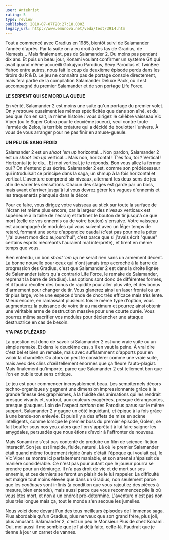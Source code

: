 ```yaml
---
user: Antekrist
rating: 5
type: review
published: 2010-07-07T20:27:18.000Z
legacy_url: http://www.emunova.net/veda/test/3914.htm
---
```

Tout a commencé avec Gradius en 1985, bientôt suivi de Salamander l'année d'après. Par la suite on a eu droit à des tas de Gradius, de Nemesis... Mais finalement, pas de Salamander 2\. Du moins pas pendant dix ans. Et puis un beau jour, Konami voulant confirmer un système GX qui avait quand même accueilli Gokujyou Parodius, Sexy Parodius et TwinBee Yahoo entre autres, nous fait le coup du deuxième épisode perdu dans les tiroirs du R & D. Le jeu ne connaîtra pas de portage console directement, mais fera partie de la compilation Salamander Deluxe Pack, où il est accompagné du premier Salamander et de son portage Life Force.  

  

**LE SERPENT QUI SE MORD LA QUEUE**  

En vérité, Salamander 2 est moins une suite qu'un portage du premier volet. On y retrouve quasiment les mêmes spécificités que dans son aîné, et du peu que l'on en sait, la même histoire : vous dirigez le célèbre vaisseau Vic Viper (ou le Super Cobra pour le deuxième joueur), seul contre toute l'armée de Zelos, la terrible créature qui a décidé de boulotter l'univers. À vous de vous arranger pour ne pas finir en amuse-gueule.  

  

**UN PEU DE SANG FROID**  

Salamander 2 est un _shoot 'em up_ horizontal... Non pardon, Salamander 2 est un _shoot 'em up_ vertical... Mais non, horizontal ! T'es fou, toi ? Vertical ! Horizontal je te dis... Et moi vertical, je te réponds. Bon vous allez la fermer oui ? On s'entend plus écrire. Salamander 2 est, comme son prédécesseur qui introduisait ce principe dans la saga, un shmup à la fois horizontal et vertical. L'aventure comprend six niveaux, alternant les deux sens de jeu afin de varier les sensations. Chacun des stages est gardé par un boss, mais avant d'arriver jusqu'à lui vous devrez gérer les vagues d'ennemis et les traquenards planqués dans le décor.  

Pour ce faire, vous dirigez votre vaisseau au stick sur toute la surface de l'écran (et même plus encore, car la largeur des niveaux verticaux est supérieure à la taille de l'écran) et tartinez le bouton de tir jusqu'à ce que mort (celle de vos ennemis ou de votre bouton) s'ensuive. Votre vaisseau est accompagné de modules qui vous suivent avec un léger temps de retard, formant une sorte d'appendice caudal (c'est pas pour me la péter "j'ai ouvert mon dico aujourd'hui", c'est parce que si j'avais écrit "queue" certains esprits mécréants l'auraient mal interprété), et tirent en même temps que vous.  

Bien entendu, un bon _shoot 'em up_ ne serait rien sans un armement décent. La bonne nouvelle pour ceux qui n'ont jamais trop accroché à la barre de progression des Gradius, c'est que Salamander 2 est dans la droite lignée de Salamander (alors qu'a contrario Life Force, le remake de Salamander, reprenait la barre de Gradius). Les options sont donc de différentes formes, et il faudra récolter des bonus de rapidité pour aller plus vite, et des bonus d'armement pour changer de tir. Vous glanerez ainsi un laser frontal ou un tir plus large, voire une espèce d'onde de choc très efficace mais très lente. Mieux encore, en ramassant plusieurs fois le même type d'option, vous augmenterez la puissance de votre tir au maximum et pourrez ainsi obtenir une véritable arme de destruction massive pour une courte durée. Vous pourrez même sacrifier vos modules pour déclencher une attaque destructrice en cas de besoin.  

  

**Y'A PAS D'LÉZARD**  

La question est donc de savoir si Salamander 2 est une vraie suite ou un simple remake. Et dans le deuxième cas, s'il en vaut la peine. À vrai dire c'est bel et bien un remake, mais avec suffisamment d'apports pour en valoir la chandelle. Ou alors on peut le considérer comme une vraie suite, mais avec des clins d'œil tellement énormes que ça fleure l'auto-plagiat. Mais finalement qu'importe, parce que Salamander 2 est tellement bon que l'on en oublie tout sens critique.  

Le jeu est pour commencer incroyablement beau. Les sempiternels décors techno-organiques y gagnent une dimension impressionnante grâce à la grande finesse des graphismes, à la fluidité des animations qui les rendrait presque vivants et, surtout, aux couleurs exagérées, presque dérangeantes, presque glauques. Loin de l'aspect _cartoon_ des Parodius parus sur le même support, Salamander 2 y gagne un côté inquiétant, et épique à la fois grâce à une bande-son enlevée. Et puis il y a des effets de mise en scène intelligents, comme lorsque le premier boss du premier épisode, Golem, se fait bouffer sous nos yeux alors que l'on s'apprêtait à lui faire saigner les amygdales, persuadés que nous étions d'avoir à l'affronter de nouveau.  

Mais Konami ne s'est pas contenté de produire un film de science-fiction interactif. Son jeu est limpide, fluide, naturel. Là où le premier Salamander était quand même foutrement rigide (mais c'était l'époque qui voulait ça), le Vic Viper se montre ici parfaitement maniable, et son arsenal s'épaissit de manière considérable. Ce n'est pas pour autant que le joueur pourra se prendre pour un démiurge. Il n'a pas droit de vie et de mort sur ses ennemis, et ces derniers se feront un plaisir de le lui rappeler. La difficulté est malgré tout moins élevée que dans un Gradius, non seulement parce que les _continues_ sont infinis (à condition que vous rajoutiez des pièces à mesure, bien entendu), mais aussi parce que vous recommencez pile là où vous êtes mort, et non à un endroit pré-déterminé. L'aventure n'est pas non plus très longue mais ça, tout le monde s'en secoue les jumelles.  

Nous voici donc devant l'un des tous meilleurs épisodes de l'immense saga. Plus abordable qu'un Gradius, plus nerveux que son grand frère, plus joli, plus amusant. Salamander 2, c'est un peu le Monsieur Plus de chez Konami. Oui, moi aussi il me semble que je l'ai déjà faite, celle-là. Faudrait que je tienne à jour un carnet de vannes.